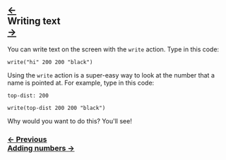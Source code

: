 ## <div class="top-nav-backwards">[←](#naming-things)</div> Writing text <div class="top-nav-forwards">[→](#adding-numbers)</div>


You can write text on the screen with the `write` action.  Type in this code:

```
write("hi" 200 200 "black")
```

Using the `write` action is a super-easy way to look at the number that a name is pointed at.  For example, type in this code:

```
top-dist: 200

write(top-dist 200 200 "black")
```

Why would you want to do this? You'll see!


### [← Previous](#naming-things) <div class="next">[Adding numbers →](#adding-numbers)</div>
